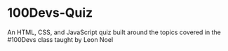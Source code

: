 # 100Devs-Quiz
An HTML, CSS, and JavaScript quiz built around the topics covered in the #100Devs class taught by Leon Noel
